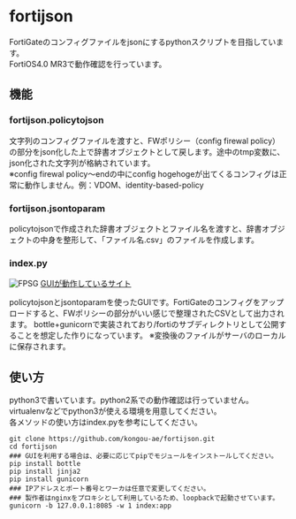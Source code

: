 # fortijson
FortiGateのコンフィグファイルをjsonにするpythonスクリプトを目指しています。  
FortiOS4.0 MR3で動作確認を行っています。

## 機能

### fortijson.policytojson
文字列のコンフィグファイルを渡すと、FWポリシー（config firewal policy）の部分をjson化した上で辞書オブジェクトとして戻します。途中のtmp変数に、json化された文字列が格納されています。  
※config firewal policy～endの中にconfig hogehogeが出てくるコンフィグは正常に動作しません。例：VDOM、identity-based-policy

### fortijson.jsontoparam
policytojsonで作成された辞書オブジェクトとファイル名を渡すと、辞書オブジェクトの中身を整形して、「ファイル名.csv」のファイルを作成します。

### index.py
![FPSG](http://aimless.jp/images/FPSG.png)
[GUIが動作しているサイト](http://aimless.jp/forti "FPSG")

policytojsonとjsontoparamを使ったGUIです。FortiGateのコンフィグをアップロードすると、FWポリシーの部分がいい感じで整理されたCSVとして出力されます。
bottle+gunicornで実装されており/fortiのサブディレクトリとして公開することを想定した作りになっています。
※変換後のファイルがサーバのローカルに保存されます。

## 使い方
python3で書いています。python2系での動作確認は行っていません。  
virtualenvなどでpython3が使える環境を用意してください。  
各メソッドの使い方はindex.pyを参考にしてください。

	git clone https://github.com/kongou-ae/fortijson.git
	cd fortijson
    ### GUIを利用する場合は、必要に応じてpipでモジュールをインストールしてください。
	pip install bottle
	pip install jinja2
	pip install gunicorn
	### IPアドレスとポート番号とワーカは任意で変更してください。
    ### 製作者はnginxをプロキシとして利用しているため、loopbackで起動させています。
	gunicorn -b 127.0.0.1:8085 -w 1 index:app


    
